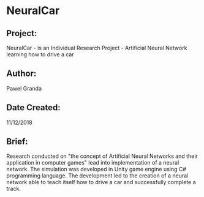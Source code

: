 # NeuralCar

## Project: 
NeuralCar - is an Individual Research Project - Artificial Neural Network learning how to drive a car

## Author:  
Pawel Granda

## Date Created: 
11/12/2018

## Brief:   
Research conducted on "the concept of Artificial Neural Networks and their application in computer games" lead into implementation of a neural network. The simulation was developed in Unity game engine using C# programming language. The development led to the creation of a neural network able to teach itself how to drive a car and successfully complete a track.
